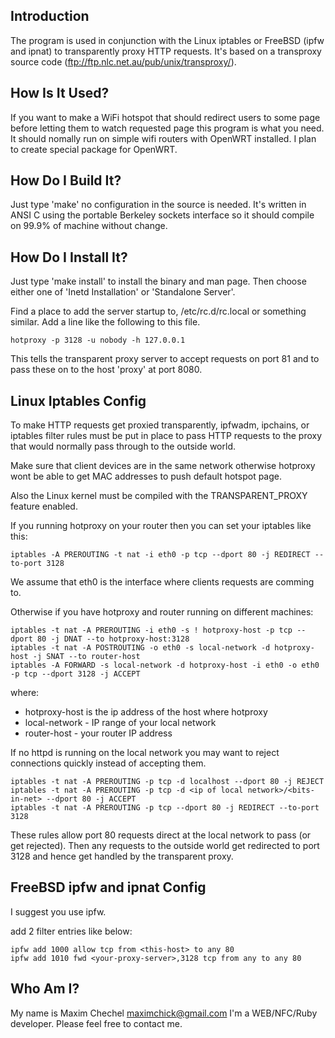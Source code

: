 Introduction
------------

The program is used in conjunction with the Linux iptables or FreeBSD (ipfw and
ipnat) to transparently proxy HTTP requests. It's based on a transproxy source
code (ftp://ftp.nlc.net.au/pub/unix/transproxy/).


How Is It Used?
---------------

If you want to make a WiFi hotspot that should redirect users to some
page before letting them to watch requested page this program is what you need.
It should nomally run on simple wifi routers with OpenWRT installed.
I plan to create special package for OpenWRT.


How Do I Build It?
------------------

Just type 'make' no configuration in the source is needed. It's
written in ANSI C using the portable Berkeley sockets interface so
it should compile on 99.9% of machine without change.

How Do I Install It?
--------------------

Just type 'make install' to install the binary and man page. Then
choose either one of 'Inetd Installation' or 'Standalone Server'.

Find a place to add the server startup to, /etc/rc.d/rc.local
or something similar. Add a line like the following to this
file.

	hotproxy -p 3128 -u nobody -h 127.0.0.1

This tells the transparent proxy server to accept requests on port
81 and to pass these on to the host 'proxy' at port 8080.

Linux Iptables Config
----------------------------------------

To make HTTP requests get proxied transparently, ipfwadm, ipchains, or
iptables filter rules must be put in place to pass HTTP requests to the
proxy that would normally pass through to the outside world. 

Make sure that client devices are in the same network otherwise hotproxy
wont be able to get MAC addresses to push default hotspot page.

Also the Linux kernel must be compiled with the TRANSPARENT_PROXY feature 
enabled.

If you running hotproxy on your router then you can set your iptables like this:

	iptables -A PREROUTING -t nat -i eth0 -p tcp --dport 80 -j REDIRECT --to-port 3128

We assume that eth0 is the interface where clients requests are comming to.

Otherwise if you have hotproxy and router running on different machines:

	iptables -t nat -A PREROUTING -i eth0 -s ! hotproxy-host -p tcp --dport 80 -j DNAT --to hotproxy-host:3128
	iptables -t nat -A POSTROUTING -o eth0 -s local-network -d hotproxy-host -j SNAT --to router-host
	iptables -A FORWARD -s local-network -d hotproxy-host -i eth0 -o eth0 -p tcp --dport 3128 -j ACCEPT	

where:
* hotproxy-host is the ip address of the host where hotproxy 
* local-network - IP range of your local network
* router-host - your router IP address

If no httpd is running on the local network you may want to
reject connections quickly instead of accepting them.

	iptables -t nat -A PREROUTING -p tcp -d localhost --dport 80 -j REJECT
	iptables -t nat -A PREROUTING -p tcp -d <ip of local network>/<bits-in-net> --dport 80 -j ACCEPT
	iptables -t nat -A PREROUTING -p tcp --dport 80 -j REDIRECT --to-port 3128

These rules allow port 80 requests direct at the local network to pass (or
get rejected). Then any requests to the outside world get redirected to
port 3128 and hence get handled by the transparent proxy.

FreeBSD ipfw and ipnat Config
-----------------------------

I suggest you use ipfw.

add 2 filter entries like below:

	ipfw add 1000 allow tcp from <this-host> to any 80
	ipfw add 1010 fwd <your-proxy-server>,3128 tcp from any to any 80

Who Am I?
---------

My name is Maxim Chechel <maximchick@gmail.com> I'm a WEB/NFC/Ruby developer.
Please feel free to contact me.
